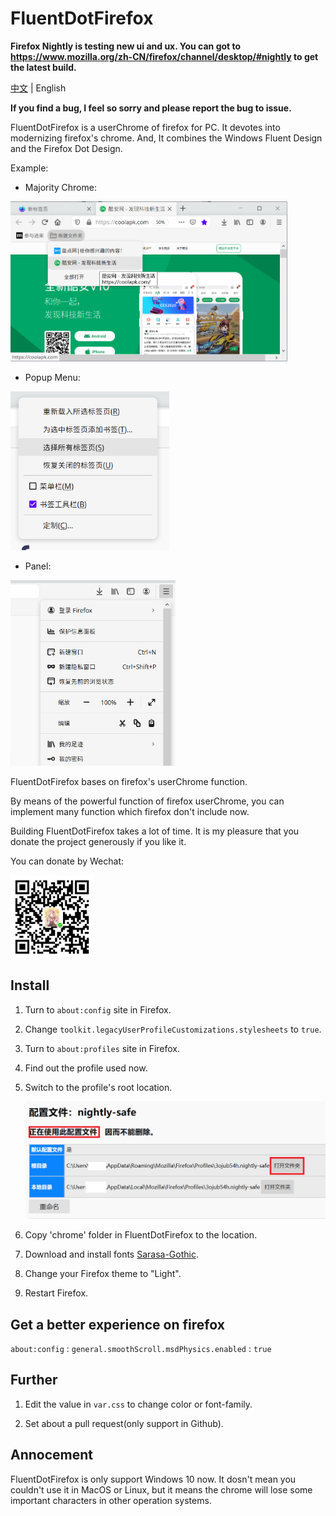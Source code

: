 # FluentDotFirefox

**Firefox Nightly is testing new ui and ux. You can got to https://www.mozilla.org/zh-CN/firefox/channel/desktop/#nightly to get the latest build.**

[中文](README_zh_cn.md) | English

**If you find a bug, I feel so sorry and please report the bug to issue.**

FluentDotFirefox is a userChrome of firefox for PC. It devotes into modernizing firefox's chrome. And, It combines the Windows Fluent Design and the Firefox Dot Design.

Example:

- Majority Chrome:

<img title="" src="docs/majority.png" alt="majority.png" data-align="inline" width="443">

- Popup Menu:

<img title="" src="docs/popup.png" alt="popup.png" width="254" data-align="inline">

- Panel:

<img title="" src="docs/panel.png" alt="panel.png" width="264" data-align="left">

FluentDotFirefox bases on firefox's userChrome function.

By means of the powerful function of firefox userChrome, you can implement many function which firefox don't include now.

Building FluentDotFirefox takes a lot of time. It is my pleasure that you donate the project generously if you like it.

You can donate by Wechat:

<img title="" src="docs/qrcode.png" alt="qrcode.png" width="132" data-align="inline">

## Install

1. Turn to `about:config` site in Firefox.

2. Change `toolkit.legacyUserProfileCustomizations.stylesheets` to `true`.

3. Turn to `about:profiles` site in Firefox.

4. Find out the profile used now.

5. Switch to the profile's root location.
   
   <img src="docs/profiles.png" title="" alt="profiles.png" data-align="inline">

6. Copy 'chrome' folder in FluentDotFirefox to the location.

7. Download and install fonts [Sarasa-Gothic](https://github.com/be5invis/Sarasa-Gothic/releases/download/v0.12.11/sarasa-gothic-ttc-0.12.11.7z). 

8. Change your Firefox theme to "Light".

9. Restart Firefox.

## Get a better experience on firefox

`about:config` : `general.smoothScroll.msdPhysics.enabled` : `true`

## Further

1. Edit the value in `var.css` to change color or font-family.

2. Set about a pull request(only support in Github).

## Annocement

FluentDotFirefox is only support Windows 10 now. It dosn't mean you couldn't use it in MacOS or Linux, but it means the chrome will lose some important characters in other operation systems.
